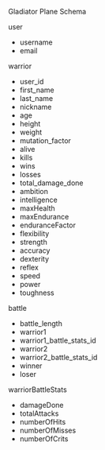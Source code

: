 Gladiator Plane Schema

user

- username
- email

warrior

- user_id
- first_name
- last_name
- nickname
- age
- height
- weight
- mutation_factor
- alive
- kills
- wins
- losses
- total_damage_done
- ambition
- intelligence
- maxHealth
- maxEndurance
- enduranceFactor
- flexibility
- strength
- accuracy
- dexterity
- reflex
- speed
- power
- toughness

battle

- battle_length
- warrior1
- warrior1_battle_stats_id
- warrior2
- warrior2_battle_stats_id
- winner
- loser

warriorBattleStats

- damageDone
- totalAttacks
- numberOfHits
- numberOfMisses
- numberOfCrits
